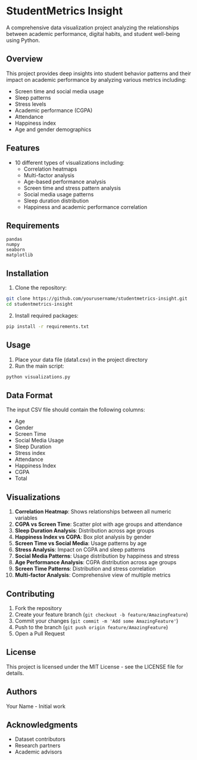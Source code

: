 # StudentMetrics Insight

A comprehensive data visualization project analyzing the relationships between academic performance, digital habits, and student well-being using Python.

## Overview

This project provides deep insights into student behavior patterns and their impact on academic performance by analyzing various metrics including:
- Screen time and social media usage
- Sleep patterns
- Stress levels
- Academic performance (CGPA)
- Attendance
- Happiness index
- Age and gender demographics

## Features

- 10 different types of visualizations including:
  - Correlation heatmaps
  - Multi-factor analysis
  - Age-based performance analysis
  - Screen time and stress pattern analysis
  - Social media usage patterns
  - Sleep duration distribution
  - Happiness and academic performance correlation

## Requirements

```
pandas
numpy
seaborn
matplotlib
```

## Installation

1. Clone the repository:
```bash
git clone https://github.com/yourusername/studentmetrics-insight.git
cd studentmetrics-insight
```

2. Install required packages:
```bash
pip install -r requirements.txt
```

## Usage

1. Place your data file (data1.csv) in the project directory
2. Run the main script:
```bash
python visualizations.py
```

## Data Format

The input CSV file should contain the following columns:
- Age
- Gender
- Screen Time
- Social Media Usage
- Sleep Duration
- Stress index
- Attendance
- Happiness Index
- CGPA
- Total

## Visualizations

1. **Correlation Heatmap**: Shows relationships between all numeric variables
2. **CGPA vs Screen Time**: Scatter plot with age groups and attendance
3. **Sleep Duration Analysis**: Distribution across age groups
4. **Happiness Index vs CGPA**: Box plot analysis by gender
5. **Screen Time vs Social Media**: Usage patterns by age
6. **Stress Analysis**: Impact on CGPA and sleep patterns
7. **Social Media Patterns**: Usage distribution by happiness and stress
8. **Age Performance Analysis**: CGPA distribution across age groups
9. **Screen Time Patterns**: Distribution and stress correlation
10. **Multi-factor Analysis**: Comprehensive view of multiple metrics

## Contributing

1. Fork the repository
2. Create your feature branch (`git checkout -b feature/AmazingFeature`)
3. Commit your changes (`git commit -m 'Add some AmazingFeature'`)
4. Push to the branch (`git push origin feature/AmazingFeature`)
5. Open a Pull Request

## License

This project is licensed under the MIT License - see the LICENSE file for details.

## Authors

Your Name - Initial work

## Acknowledgments

- Dataset contributors
- Research partners
- Academic advisors
